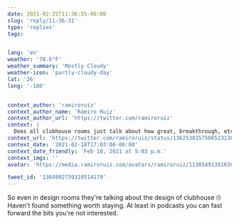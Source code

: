 ```yaml
---
date: 2021-02-25T11:36:55-06:00
slug: 'reply/11-36-31'
type: 'replies'
tags:


lang: 'en'
weather: '78.6°F'
weather_summary: 'Mostly Cloudy'
weather-icon: 'partly-cloudy-day'
lat: '26'
long: '-100'


context_author: 'ramiroruiz'
context_author_name: 'Ramiro Ruiz'
context_author_url: 'https://twitter.com/ramiroruiz'
context: |
  Does all clubhouse rooms just talk about how great, breakthrough, etc etc clubhouse is? ¯\_(ツ)_/¯
context_url: 'https://twitter.com/ramiroruiz/status/1362538157506523138?s=12'
context_date: '2021-02-18T17:03:06-06:00'
context_date_friendly: 'Feb 18, 2021 at 5:03 p.m.'
context_imgs: ''
avatar: 'https://media.ramiroruiz.com/avatars/ramiroruiz/1130549139165634566/4SXqYSCJ_bigger.png'

tweet_id: '1364992739310514179'
---
```

So even in design rooms they're talking about the design of clubhouse 🙄
Haven't found something worth staying. At least in podcasts you can fast forward the bits you're not interested. 